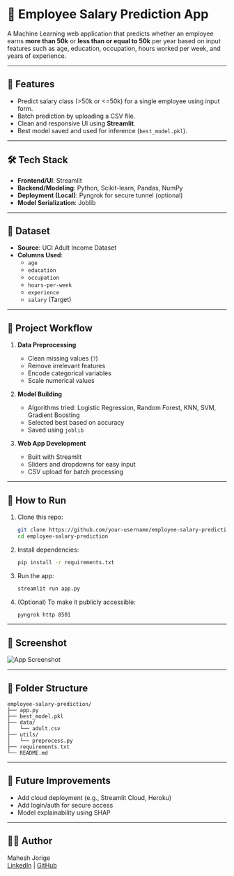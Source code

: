 
# 💼 Employee Salary Prediction App

A Machine Learning web application that predicts whether an employee earns **more than 50k** or **less than or equal to 50k** per year based on input features such as age, education, occupation, hours worked per week, and years of experience.

---

## 🚀 Features

- Predict salary class (>50k or <=50k) for a single employee using input form.
- Batch prediction by uploading a CSV file.
- Clean and responsive UI using **Streamlit**.
- Best model saved and used for inference (`best_model.pkl`).

---

## 🛠️ Tech Stack

- **Frontend/UI**: Streamlit  
- **Backend/Modeling**: Python, Scikit-learn, Pandas, NumPy  
- **Deployment (Local)**: Pyngrok for secure tunnel (optional)  
- **Model Serialization**: Joblib

---

## 📁 Dataset

- **Source**: UCI Adult Income Dataset  
- **Columns Used**:  
  - `age`  
  - `education`  
  - `occupation`  
  - `hours-per-week`  
  - `experience`  
  - `salary` (Target)

---

## 🔁 Project Workflow

1. **Data Preprocessing**  
   - Clean missing values (`?`)  
   - Remove irrelevant features  
   - Encode categorical variables  
   - Scale numerical values  

2. **Model Building**  
   - Algorithms tried: Logistic Regression, Random Forest, KNN, SVM, Gradient Boosting  
   - Selected best based on accuracy  
   - Saved using `joblib`

3. **Web App Development**  
   - Built with Streamlit  
   - Sliders and dropdowns for easy input  
   - CSV upload for batch processing  

---

## 🧪 How to Run

1. Clone this repo:
   ```bash
   git clone https://github.com/your-username/employee-salary-prediction.git
   cd employee-salary-prediction
   ```

2. Install dependencies:
   ```bash
   pip install -r requirements.txt
   ```

3. Run the app:
   ```bash
   streamlit run app.py
   ```

4. (Optional) To make it publicly accessible:
   ```bash
   pyngrok http 8501
   ```

---

## 📸 Screenshot

![App Screenshot](screenshots/streamlit_ui.png)

---

## 📂 Folder Structure

```
employee-salary-prediction/
├── app.py
├── best_model.pkl
├── data/
│   └── adult.csv
├── utils/
│   └── preprocess.py
├── requirements.txt
└── README.md
```

---

## 📌 Future Improvements

- Add cloud deployment (e.g., Streamlit Cloud, Heroku)
- Add login/auth for secure access
- Model explainability using SHAP

---

## 👨‍💻 Author

Mahesh Jorige  
[LinkedIn](https://linkedin.com) | [GitHub](https://github.com)
